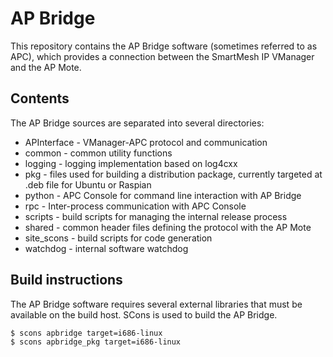 # AP Bridge 

This repository contains the AP Bridge software (sometimes referred to as APC), which provides a connection between the SmartMesh IP VManager and the AP Mote. 

## Contents

The AP Bridge sources are separated into several directories:

- APInterface - VManager-APC protocol and communication 
- common - common utility functions
- logging - logging implementation based on log4cxx
- pkg - files used for building a distribution package, currently targeted at .deb file for Ubuntu or Raspian
- python - APC Console for command line interaction with AP Bridge
- rpc - Inter-process communication with APC Console
- scripts - build scripts for managing the internal release process
- shared - common header files defining the protocol with the AP Mote
- site_scons - build scripts for code generation
- watchdog - internal software watchdog

## Build instructions

The AP Bridge software requires several external libraries that must be available on the build host. SCons is used to build the AP Bridge.

```
$ scons apbridge target=i686-linux
$ scons apbridge_pkg target=i686-linux
```
